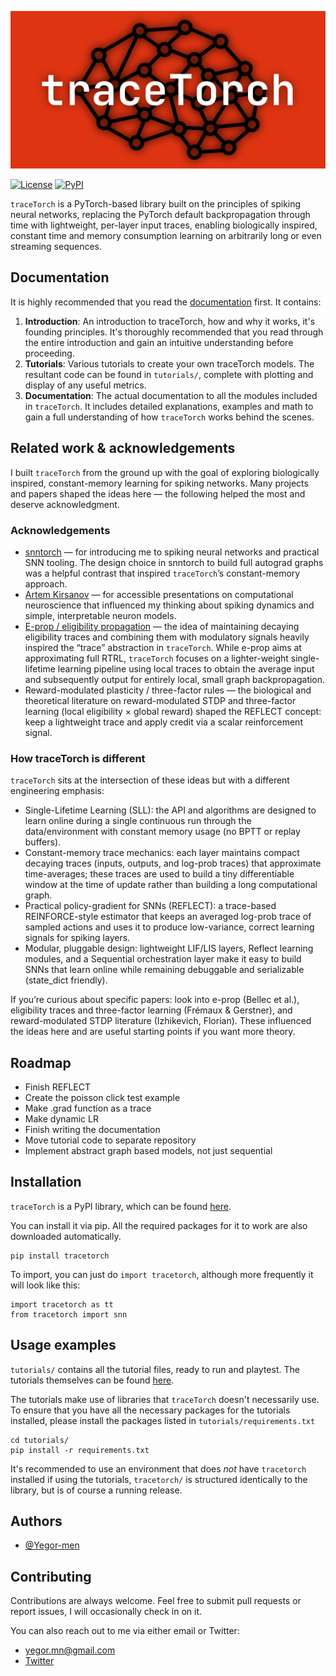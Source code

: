 ![traceTorch Banner](media/tracetorch_banner.png)

[![License](https://img.shields.io/badge/License-Apache%202.0-purple.svg)](https://www.apache.org/licenses/LICENSE-2.0)
[![PyPI](https://img.shields.io/badge/PyPI-v0.3.0-blue.svg)](https://pypi.org/project/tracetorch/)

``traceTorch`` is a PyTorch-based library built on the principles of spiking neural networks, replacing the PyTorch
default backpropagation through time with lightweight, per-layer input traces, enabling biologically inspired, constant
time and memory consumption learning on arbitrarily long or even streaming sequences.

## Documentation

It is highly recommended that you read the [documentation](https://yegor-men.github.io/tracetorch/) first. It contains:

1. **Introduction**: An introduction to traceTorch, how and why it works, it's founding principles. It's thoroughly
   recommended that you read through the entire introduction and gain an intuitive understanding before proceeding.
2. **Tutorials**: Various tutorials to create your own traceTorch models. The resultant code can be found in
   `tutorials/`, complete with plotting and display of any useful metrics.
3. **Documentation**: The actual documentation to all the modules included in `traceTorch`. It includes detailed
   explanations, examples and math to gain a full understanding of how ``traceTorch`` works behind the scenes.

## Related work & acknowledgements

I built ``traceTorch`` from the ground up with the goal of exploring biologically inspired, constant-memory learning for
spiking networks. Many projects and papers shaped the ideas here — the following helped the most and deserve
acknowledgment.

### Acknowledgements

- [snntorch](https://github.com/jeshraghian/snntorch) — for introducing me to spiking neural networks and practical SNN
  tooling. The design choice in snntorch to build full autograd graphs was a helpful contrast that inspired
  ``traceTorch``’s constant-memory approach.
- [Artem Kirsanov](https://www.youtube.com/@ArtemKirsanov) — for accessible presentations on computational neuroscience
  that influenced my thinking about spiking dynamics and simple, interpretable neuron models.
- [E-prop / eligibility propagation](https://www.biorxiv.org/content/biorxiv/early/2020/04/16/738385.full.pdf) — the
  idea of maintaining decaying eligibility traces and combining them with modulatory signals heavily inspired the
  “trace” abstraction in ``traceTorch``. While e-prop aims at approximating full RTRL, ``traceTorch`` focuses on a
  lighter-weight single-lifetime learning pipeline using local traces to obtain the average input and subsequently
  output for entirely local, small graph backpropagation.
- Reward-modulated plasticity / three-factor rules — the biological and theoretical literature on reward-modulated STDP
  and three-factor learning (local eligibility × global reward) shaped the REFLECT concept: keep a lightweight trace and
  apply credit via a scalar reinforcement signal.

### How traceTorch is different

``traceTorch`` sits at the intersection of these ideas but with a different engineering emphasis:

- Single-Lifetime Learning (SLL): the API and algorithms are designed to learn online during a single continuous run
  through the data/environment with constant memory usage (no BPTT or replay buffers).
- Constant-memory trace mechanics: each layer maintains compact decaying traces (inputs, outputs, and log-prob traces)
  that approximate time-averages; these traces are used to build a tiny differentiable window at the time of update
  rather than building a long computational graph.
- Practical policy-gradient for SNNs (REFLECT): a trace-based REINFORCE-style estimator that keeps an averaged log-prob
  trace of sampled actions and uses it to produce low-variance, correct learning signals for spiking layers.
- Modular, pluggable design: lightweight LIF/LIS layers, Reflect learning modules, and a Sequential orchestration
  layer make it easy to build SNNs that learn online while remaining debuggable and serializable (state_dict friendly).

If you’re curious about specific papers: look into e-prop (Bellec et al.), eligibility traces and three-factor
learning (Frémaux & Gerstner), and reward-modulated STDP literature (Izhikevich, Florian). These influenced the ideas
here and are useful starting points if you want more theory.

## Roadmap

- Finish REFLECT
- Create the poisson click test example
- Make .grad function as a trace
- Make dynamic LR
- Finish writing the documentation
- Move tutorial code to separate repository
- Implement abstract graph based models, not just sequential

## Installation

``traceTorch`` is a PyPI library, which can be found [here](https://pypi.org/project/tracetorch/).

You can install it via pip. All the required packages for it to work are also downloaded automatically.

```
pip install tracetorch
```

To import, you can just do ``import tracetorch``, although more frequently it will look like this:

```
import tracetorch as tt
from tracetorch import snn
```

## Usage examples

`tutorials/` contains all the tutorial files, ready to run and playtest. The tutorials themselves can be found
[here](https://yegor-men.github.io/tracetorch/tutorials/index.html).

The tutorials make use of libraries that ``traceTorch`` doesn't necessarily use. To ensure that you have all the
necessary packages for the tutorials installed, please install the packages listed in `tutorials/requirements.txt`

```
cd tutorials/
pip install -r requirements.txt
```

It's recommended to use an environment that does _not_ have ``tracetorch`` installed if using the tutorials,
``tracetorch/`` is structured identically to the library, but is of course a running release.

## Authors

- [@Yegor-men](https://github.com/Yegor-men)

## Contributing

Contributions are always welcome. Feel free to submit pull requests or report issues, I will occasionally check in on
it.

You can also reach out to me via either email or Twitter:

- yegor.mn@gmail.com
- [Twitter](https://x.com/Yegor_Men)
